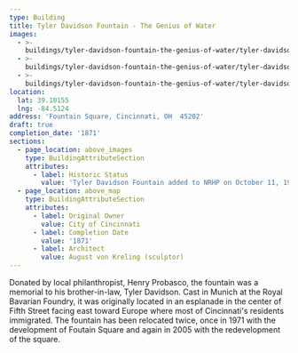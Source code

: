 ```yaml
---
type: Building
title: Tyler Davidson Fountain - The Genius of Water
images:
  - >-
    buildings/tyler-davidson-fountain-the-genius-of-water/tyler-davidson-fountain-the-genius-of-water-0_uiu424
  - >-
    buildings/tyler-davidson-fountain-the-genius-of-water/tyler-davidson-fountain-the-genius-of-water-1_obenra
  - >-
    buildings/tyler-davidson-fountain-the-genius-of-water/tyler-davidson-fountain-the-genius-of-water-2_cleea0
location:
  lat: 39.10155
  lng: -84.5124
address: 'Fountain Square, Cincinnati, OH  45202'
draft: true
completion_date: '1871'
sections:
  - page_location: above_images
    type: BuildingAttributeSection
    attributes:
      - label: Historic Status
        value: 'Tyler Davidson Fountain added to NRHP on October 11, 1979.'
  - page_location: above_map
    type: BuildingAttributeSection
    attributes:
      - label: Original Owner
        value: City of Cincinnati
      - label: Completion Date
        value: '1871'
      - label: Architect
        value: August von Kreling (sculptor)
---
```


Donated by local philanthropist, Henry Probasco, the fountain was a memorial to his brother-in-law, Tyler Davidson. Cast in Munich at the Royal Bavarian Foundry, it was originally located in an esplanade in the center of Fifth Street facing east toward Europe where most of Cincinnati's residents immigrated. The fountain has been relocated twice, once in 1971 with the development of Foutain Square and again in 2005 with the redevelopment of the square.

